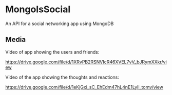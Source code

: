 # MongoIsSocial
An API for a social networking app using MongoDB


## Media

Video of app showing the users and friends:

https://drive.google.com/file/d/1XRvPB2RSNVIcR46XVEL7vV_bJRymXXkr/view

Video of the app showing the thoughts and reactions:

https://drive.google.com/file/d/1eKjGxi_sC_EhEdm47hL4nE1LyIl_tomv/view
